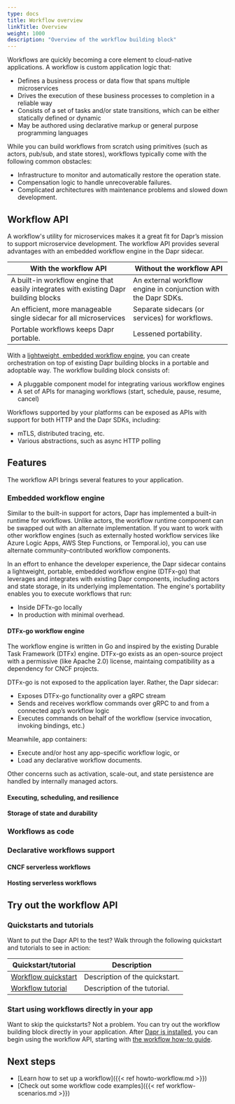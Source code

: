 ```yaml
---
type: docs
title: Workflow overview
linkTitle: Overview
weight: 1000
description: "Overview of the workflow building block"
---
```


Workflows are quickly becoming a core element to cloud-native applications. A workflow is custom application logic that:

- Defines a business process or data flow that spans multiple microservices
- Drives the execution of these business processes to completion in a reliable way
- Consists of a set of tasks and/or state transitions, which can be either statically defined or dynamic
- May be authored using declarative markup or general purpose programming languages

While you can build workflows from scratch using primitives (such as actors, pub/sub, and state stores), workflows typically come with the following common obstacles:

- Infrastructure to monitor and automatically restore the operation state.
- Compensation logic to handle unrecoverable failures.
- Complicated architectures with maintenance problems and slowed down development.

<!-- 
Include a diagram or image, if possible. 
-->

## Workflow API

A workflow's utility for microservices makes it a great fit for Dapr’s mission to support microservice development. The workflow API provides several advantages with an embedded workflow engine in the Dapr sidecar.  

| With the workflow API | Without the workflow API |
| --------------------- | ------------------------ |
| A built-in workflow engine that easily integrates with existing Dapr building blocks | An external workflow engine in conjunction with the Dapr SDKs. |
| An efficient, more manageable single sidecar for all microservices | Separate sidecars (or services) for workflows. |
| Portable workflows keeps Dapr portable. | Lessened portability. |

With a [lightweight, embedded workflow engine](#embedded-workflow-engine), you can create orchestration on top of existing Dapr building blocks in a portable and adoptable way. The workflow building block consists of:

- A pluggable component model for integrating various workflow engines
- A set of APIs for managing workflows (start, schedule, pause, resume, cancel)

Workflows supported by your platforms can be exposed as APIs with support for both HTTP and the Dapr SDKs, including:

- mTLS, distributed tracing, etc. 
- Various abstractions, such as async HTTP polling

<!-- 
Include a diagram or image, if possible. 
-->

## Features

The workflow API brings several features to your application.

### Embedded workflow engine

<!-- todo -->

Similar to the built-in support for actors, Dapr has implemented a built-in runtime for workflows. Unlike actors, the workflow runtime component can be swapped out with an alternate implementation. If you want to work with other workflow engines (such as externally hosted workflow services like Azure Logic Apps, AWS Step Functions, or Temporal.io), you can use alternate community-contributed workflow components.

In an effort to enhance the developer experience, the Dapr sidecar contains a lightweight, portable, embedded workflow engine (DTFx-go) that leverages and integrates with existing Dapr components, including actors and state storage, in its underlying implementation. The engine's portability enables you to execute workflows that run:
- Inside DFTx-go locally
- In production with minimal overhead.

#### DTFx-go workflow engine

The workflow engine is written in Go and inspired by the existing Durable Task Framework (DTFx) engine. DTFx-go exists as an open-source project with a permissive (like Apache 2.0) license, maintaing compatibility as a dependency for CNCF projects. 

DTFx-go is not exposed to the application layer. Rather, the Dapr sidecar:

- Exposes DTFx-go functionality over a gRPC stream 
- Sends and receives workflow commands over gRPC to and from a connected app’s workflow logic
- Executes commands on behalf of the workflow (service invocation, invoking bindings, etc.) 

Meanwhile, app containers:

- Execute and/or host any app-specific workflow logic, or 
- Load any declarative workflow documents. 

Other concerns such as activation, scale-out, and state persistence are handled by internally managed actors. 

#### Executing, scheduling, and resilience

#### Storage of state and durability

### Workflows as code

### Declarative workflows support

#### CNCF serverless workflows

#### Hosting serverless workflows

## Try out the workflow API

<!-- 
If applicable, include a section with links to the related quickstart, how-to guides, or tutorials. --> 

### Quickstarts and tutorials

Want to put the Dapr <topic> API to the test? Walk through the following quickstart and tutorials to see <topic> in action:

| Quickstart/tutorial | Description |
| ------------------- | ----------- |
| [Workflow quickstart](link) | Description of the quickstart. |
| [Workflow tutorial](link) | Description of the tutorial. |

### Start using workflows directly in your app

Want to skip the quickstarts? Not a problem. You can try out the workflow building block directly in your application. After [Dapr is installed](link), you can begin using the workflow API, starting with [the workflow how-to guide](link).

## Next steps

- [Learn how to set up a workflow]({{< ref howto-workflow.md >}})
- [Check out some workflow code examples]({{< ref workflow-scenarios.md >}})